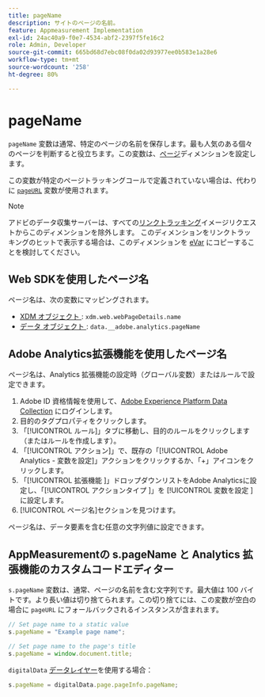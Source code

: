 ```yaml
---
title: pageName
description: サイトのページの名前。
feature: Appmeasurement Implementation
exl-id: 24ac40a9-f0e7-4534-abf2-2397f5fe16c2
role: Admin, Developer
source-git-commit: 665bd68d7ebc08f0da02d93977ee0b583e1a28e6
workflow-type: tm+mt
source-wordcount: '258'
ht-degree: 80%

---
```


# pageName

`pageName` 変数は通常、特定のページの名前を保存します。最も人気のある個々のページを判断すると役立ちます。この変数は、[ページ](/help/components/dimensions/page.md)ディメンションを設定します。

この変数が特定のページトラッキングコールで定義されていない場合は、代わりに [`pageURL`](pageurl.md) 変数が使用されます。

>[!NOTE]
>
>アドビのデータ収集サーバーは、すべての[リンクトラッキング](/help/implement/vars/functions/tl-method.md)イメージリクエストからこのディメンションを除外します。 このディメンションをリンクトラッキングのヒットで表示する場合は、このディメンションを [eVar](evar.md) にコピーすることを検討してください。

## Web SDKを使用したページ名

ページ名は、次の変数にマッピングされます。

* [XDM オブジェクト ](/help/implement/aep-edge/xdm-var-mapping.md): `xdm.web.webPageDetails.name`
* [ データ オブジェクト ](/help/implement/aep-edge/data-var-mapping.md): `data.__adobe.analytics.pageName`

## Adobe Analytics拡張機能を使用したページ名

ページ名は、Analytics 拡張機能の設定時（グローバル変数）またはルールで設定できます。

1. Adobe ID 資格情報を使用して、[Adobe Experience Platform Data Collection](https://experience.adobe.com/data-collection) にログインします。
2. 目的のタグプロパティをクリックします。
3. 「[!UICONTROL ルール]」タブに移動し、目的のルールをクリックします（またはルールを作成します）。
4. 「[!UICONTROL アクション]」で、既存の「[!UICONTROL Adobe Analytics - 変数を設定]」アクションをクリックするか、「+」アイコンをクリックします。
5. 「[!UICONTROL  拡張機能 ]」ドロップダウンリストをAdobe Analyticsに設定し、「[!UICONTROL  アクションタイプ ]」を [!UICONTROL  変数を設定 ] に設定します。
6. [!UICONTROL ページ名]セクションを見つけます。

ページ名は、データ要素を含む任意の文字列値に設定できます。

## AppMeasurementの s.pageName と Analytics 拡張機能のカスタムコードエディター

`s.pageName` 変数は、通常、ページの名前を含む文字列です。最大値は 100 バイトです。より長い値は切り捨てられます。この切り捨てには、この変数が空白の場合に `pageURL` にフォールバックされるインスタンスが含まれます。

```js
// Set page name to a static value
s.pageName = "Example page name";

// Set page name to the page's title
s.pageName = window.document.title;
```

`digitalData` [データレイヤー](../../prepare/data-layer.md)を使用する場合：

```js
s.pageName = digitalData.page.pageInfo.pageName;
```
